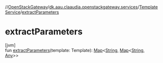//[OpenStackGateway](../../../index.md)/[dk.aau.claaudia.openstackgateway.services](../index.md)/[TemplateService](index.md)/[extractParameters](extract-parameters.md)

# extractParameters

[jvm]\
fun [extractParameters](extract-parameters.md)(template: Template): [Map](https://kotlinlang.org/api/latest/jvm/stdlib/kotlin.collections/-map/index.html)&lt;[String](https://kotlinlang.org/api/latest/jvm/stdlib/kotlin/-string/index.html), [Map](https://kotlinlang.org/api/latest/jvm/stdlib/kotlin.collections/-map/index.html)&lt;[String](https://kotlinlang.org/api/latest/jvm/stdlib/kotlin/-string/index.html), [Any](https://kotlinlang.org/api/latest/jvm/stdlib/kotlin/-any/index.html)&gt;&gt;
